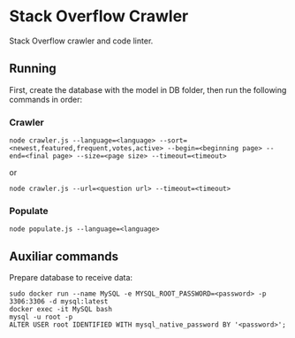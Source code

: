 # Stack Overflow Crawler

Stack Overflow crawler and code linter.

## Running

First, create the database with the model in DB folder, then run the following commands in order:

### Crawler

```
node crawler.js --language=<language> --sort=<newest,featured,frequent,votes,active> --begin=<beginning page> --end=<final page> --size=<page size> --timeout=<timeout>
```

or

```
node crawler.js --url=<question url> --timeout=<timeout>
```

### Populate

```
node populate.js --language=<language>
```

## Auxiliar commands

Prepare database to receive data:

```
sudo docker run --name MySQL -e MYSQL_ROOT_PASSWORD=<password> -p 3306:3306 -d mysql:latest
docker exec -it MySQL bash
mysql -u root -p
ALTER USER root IDENTIFIED WITH mysql_native_password BY '<password>';
```